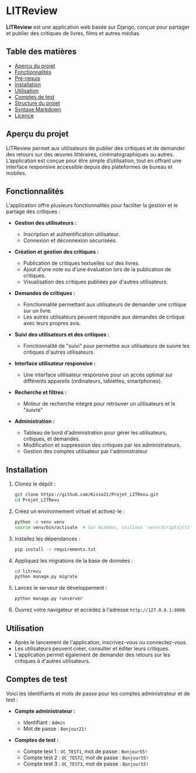 
# LITReview

**LITReview** est une application web basée sur Django, conçue pour partager et publier des critiques de livres, films et autres médias.

## Table des matières

- [Aperçu du projet](#aperçu-du-projet)
- [Fonctionnalités](#fonctionnalités)
- [Pré-requis](#pré-requis)
- [Installation](#installation)
- [Utilisation](#utilisation)
- [Comptes de test](#comptes-de-test)
- [Structure du projet](#structure-du-projet)
- [Syntaxe Markdown](#syntaxe-markdown)
- [Licence](#licence)

## Aperçu du projet

LITReview permet aux utilisateurs de publier des critiques et de demander des retours sur des œuvres littéraires, cinématographiques ou autres. L’application est conçue pour être simple d’utilisation, tout en offrant une interface responsive accessible depuis des plateformes de bureau et mobiles.

## Fonctionnalités

L'application offre plusieurs fonctionnalités pour faciliter la gestion et le partage des critiques :

- **Gestion des utilisateurs :**
  - Inscription et authentification utilisateur.
  - Connexion et déconnexion sécurisées.
  
- **Création et gestion des critiques :**
  - Publication de critiques textuelles sur des livres.
  - Ajout d'une note ou d'une évaluation lors de la publication de critiques.
  - Visualisation des critiques publiées par d'autres utilisateurs.

- **Demandes de critiques :**
  - Fonctionnalité permettant aux utilisateurs de demander une critique sur un livre.
  - Les autres utilisateurs peuvent répondre aux demandes de critique avec leurs propres avis.

- **Suivi des utilisateurs et des critiques :**
  - Fonctionnalité de "suivi" pour permettre aux utilisateurs de suivre les critiques d'autres utilisateurs.

- **Interface utilisateur responsive :**
  - Une interface utilisateur responsive pour un accès optimal sur différents appareils (ordinateurs, tablettes, smartphones).

- **Recherche et filtres :**
  - Moteur de recherche intégré pour retrouver un utilisateurs et le "suivre"

- **Administration :**
  - Tableau de bord d'administration pour gérer les utilisateurs, critiques, et demandes.
  - Modification et suppression des critiques par les administrateurs.
  - Gestion des comptes utilisateur par l'administrateur

## Installation

1. Clonez le dépôt :
    ```bash
    git clone https://github.com/Kisso21/Projet_LITRevu.git
    cd Projet_LITRevu
    ```

2. Créez un environnement virtuel et activez-le :
    ```bash
    python -m venv venv
    source venv/bin/activate  # Sur Windows, utilisez `venv\Scriptsctivate`
    ```

3. Installez les dépendances :
    ```bash
    pip install -r requirements.txt
    ```

4. Appliquez les migrations de la base de données :
    ```bash
    cd litrevu
    python manage.py migrate
    ```

5. Lancez le serveur de développement :
    ```bash
    python manage.py runserver
    ```

6. Ouvrez votre navigateur et accédez à l'adresse `http://127.0.0.1:8000`.

## Utilisation

- Après le lancement de l'application, inscrivez-vous ou connectez-vous.
- Les utilisateurs peuvent créer, consulter et éditer leurs critiques.
- L'application permet également de demander des retours sur les critiques à d'autres utilisateurs.

## Comptes de test

Voici les identifiants et mots de passe pour les comptes administrateur et de test :

- **Compte administrateur :**
    - Identifiant : `Admin`
    - Mot de passe : `Bonjour21!`
  
- **Comptes de test :**
    - Compte test 1 : `OC_TEST1`, mot de passe : `Bonjour55!`
    - Compte test 2 : `OC_TEST2`, mot de passe : `Bonjour55!`
    - Compte test 3 : `OC_TEST3`, mot de passe : `Bonjour55!`